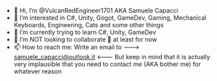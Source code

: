- 👋 Hi, I’m @VulcanRedEngineer1701 AKA Samuele Capacci
- 👀 I’m interested in C#, Unity, Gogot, GameDev, Gaming, Mechanical Keyboards, Engineering, Cats and some other things
- 🌱 I’m currently trying to learn C#, Unity, GameDev
- 💞️ I’m NOT looking to collaborate 💞️ at least for now
- 📫 How to reach me:
      Write an email to ---> samuele_capacci@outlook.it <---
      But keep in mind that it is actually very implausible that you need to contact me (AKA bother me) for whatever reason

<!---
VulcanRedEngineer1701/VulcanRedEngineer1701 is a ✨ special ✨ repository because its `README.md` (this file) appears on your GitHub profile.
You can click the Preview link to take a look at your changes.
--->
